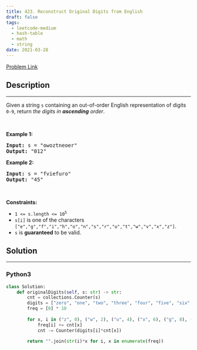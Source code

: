```yaml
---
title: 423. Reconstruct Original Digits from English
draft: false
tags: 
  - leetcode-medium
  - hash-table
  - math
  - string
date: 2021-03-28
---
```


[Problem Link](https://leetcode.com/problems/reconstruct-original-digits-from-english/)

## Description

---
<p>Given a string <code>s</code> containing an out-of-order English representation of digits <code>0-9</code>, return <em>the digits in <strong>ascending</strong> order</em>.</p>

<p>&nbsp;</p>
<p><strong class="example">Example 1:</strong></p>
<pre><strong>Input:</strong> s = "owoztneoer"
<strong>Output:</strong> "012"
</pre><p><strong class="example">Example 2:</strong></p>
<pre><strong>Input:</strong> s = "fviefuro"
<strong>Output:</strong> "45"
</pre>
<p>&nbsp;</p>
<p><strong>Constraints:</strong></p>

<ul>
	<li><code>1 &lt;= s.length &lt;= 10<sup>5</sup></code></li>
	<li><code>s[i]</code> is one of the characters <code>[&quot;e&quot;,&quot;g&quot;,&quot;f&quot;,&quot;i&quot;,&quot;h&quot;,&quot;o&quot;,&quot;n&quot;,&quot;s&quot;,&quot;r&quot;,&quot;u&quot;,&quot;t&quot;,&quot;w&quot;,&quot;v&quot;,&quot;x&quot;,&quot;z&quot;]</code>.</li>
	<li><code>s</code> is <strong>guaranteed</strong> to be valid.</li>
</ul>


## Solution

---
### Python3
``` py title='reconstruct-original-digits-from-english'
class Solution:
    def originalDigits(self, s: str) -> str:
        cnt = collections.Counter(s)
        digits = ["zero", "one", "two", "three", "four", "five", "six", "seven", "eight", "nine"]
        freq = [0] * 10
        
        for x, i in ("z", 0), ("w", 2), ("u", 4), ("x", 6), ("g", 8), ("s", 7), ("f", 5), ("o", 1),("h", 3), ("i", 9): 
            freq[i] += cnt[x]
            cnt -= Counter(digits[i]*cnt[x])
            
        return "".join(str(i)*x for i, x in enumerate(freq))

```

